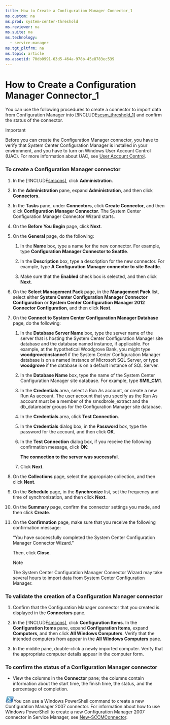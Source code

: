 ```yaml
---
title: How to Create a Configuration Manager Connector_1
ms.custom: na
ms.prod: system-center-threshold
ms.reviewer: na
ms.suite: na
ms.technology: 
  - service-manager
ms.tgt_pltfrm: na
ms.topic: article
ms.assetid: 70db0991-63d5-464a-978b-45e8783ec539
---
```

# How to Create a Configuration Manager Connector_1
You can use the following procedures to create a connector to import data from Configuration Manager into [!INCLUDE[scsm_threshold_1](../../includes/scsm_threshold_1_md.md)] and confirm the status of the connector.

> [!IMPORTANT]
> Before you can create the Configuration Manager connector, you have to verify that System Center Configuration Manager is installed in your environment, and you have to turn on Windows User Account Control \(UAC\). For more information about UAC, see [User Account Control](http://go.microsoft.com/fwlink/p/?LinkID=177523).

### To create a Configuration Manager connector

1.  In the [!INCLUDE[smcons](../../includes/smcons_md.md)], click **Administration**.

2.  In the **Administration** pane, expand **Administration**, and then click **Connectors**.

3.  In the **Tasks** pane, under **Connectors**, click **Create Connector**, and then click **Configuration Manager Connector**. The System Center Configuration Manager Connector Wizard starts.

4.  On the **Before You Begin** page, click **Next**.

5.  On the **General** page, do the following:

    1.  In the **Name** box, type a name for the new connector. For example, type **Configuration Manager Connector to Seattle**.

    2.  In the **Description** box, type a description for the new connector. For example, type **A Configuration Manager connector to site Seattle**.

    3.  Make sure that the **Enabled** check box is selected, and then click **Next**.

6.  On the **Select Management Pack** page, in the **Management Pack** list, select either **System Center Configuration Manager Connector Configuration** or **System Center Configuration Manager 2012 Connector Configuration**, and then click **Next**.

7.  On the **Connect to System Center Configuration Manager Database** page, do the following:

    1.  In the **Database Server Name** box, type the server name of the server that is hosting the System Center Configuration Manager site database and the database named instance, if applicable. For example, at the hypothetical Woodgrove Bank, you might type **woodgrove\\instance1** if the System Center Configuration Manager database is on a named instance of Microsoft SQL Server, or type **woodgrove** if the database is on a default instance of SQL Server.

    2.  In the **Database Name** box, type the name of the System Center Configuration Manager site database. For example, type **SMS\_CM1**.

    3.  In the **Credentials** area, select a Run As account, or create a new Run As account. The user account that you specify as the Run As account must be a member of the smsdbrole\_extract and the db\_datareader groups for the Configuration Manager site database.

    4.  In the **Credentials** area, click **Test Connection**.

    5.  In the **Credentials** dialog box, in the **Password** box, type the password for the account, and then click **OK**.

    6.  In the **Test Connection** dialog box, if you receive the following confirmation message, click **OK**:

        **The connection to the server was successful**.

    7.  Click **Next**.

8.  On the **Collections** page, select the appropriate collection, and then click **Next**.

9. On the **Schedule** page, in the **Synchronize** list, set the frequency and time of synchronization, and then click **Next**.

10. On the **Summary** page, confirm the connector settings you made, and then click **Create**.

11. On the **Confirmation** page, make sure that you receive the following confirmation message:

    “You have successfully completed the System Center Configuration Manager Connector Wizard.”

    Then, click **Close**.

    > [!NOTE]
    > The System Center Configuration Manager Connector Wizard may take several hours to import data from System Center Configuration Manager.

### To validate the creation of a Configuration Manager connector

1.  Confirm that the Configuration Manager connector that you created is displayed in the **Connectors** pane.

2.  In the [!INCLUDE[smcons](../../includes/smcons_md.md)], click **Configuration Items**. In the **Configuration Items** pane, expand **Configuration Items**, expand **Computers**, and then click **All Windows Computers**. Verify that the intended computers from  appear in the **All Windows Computers** pane.

3.  In the middle pane, double\-click a newly imported computer. Verify that the appropriate computer details appear in the computer form.

### To confirm the status of a Configuration Manager connector

-   View the columns in the **Connector** pane; the columns contain information about the start time, the finish time, the status, and the percentage of completion.

![](../../media/pssymbol.png)You can use a Windows PowerShell command to create a new Configuration Manager 2007 connector. For information about how to use Windows PowerShell to create a new Configuration Manager 2007 connector in Service Manager, see [New\-SCCMConnector](http://go.microsoft.com/fwlink/p/?LinkId=225350).



